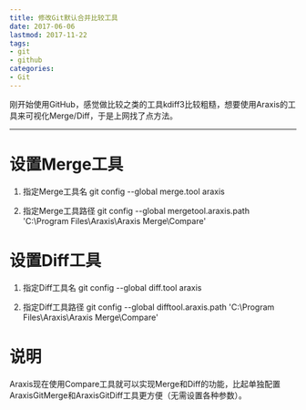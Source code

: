 ```yaml
---
title: 修改Git默认合并比较工具
date: 2017-06-06
lastmod: 2017-11-22
tags: 
- git
- github
categories:
- Git
---
```


刚开始使用GitHub，感觉做比较之类的工具kdiff3比较粗糙，想要使用Araxis的工具来可视化Merge/Diff，于是上网找了点方法。
***
# 设置Merge工具

1. 指定Merge工具名
		git config --global merge.tool araxis

2. 指定Merge工具路径
		git config --global mergetool.araxis.path 'C:\Program Files\Araxis\Araxis Merge\Compare'

# 设置Diff工具

1. 指定Diff工具名
		git config --global diff.tool araxis

2. 指定Diff工具路径
		git config --global difftool.araxis.path 'C:\Program Files\Araxis\Araxis Merge\Compare'

# 说明
Araxis现在使用Compare工具就可以实现Merge和Diff的功能，比起单独配置AraxisGitMerge和AraxisGitDiff工具更方便（无需设置各种参数）。